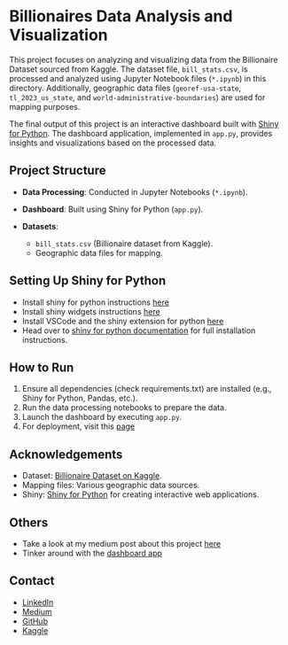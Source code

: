 # Billionaires Data Analysis and Visualization

This project focuses on analyzing and visualizing data from the Billionaire Dataset sourced from Kaggle. The dataset file, `bill_stats.csv`, is processed and analyzed using Jupyter Notebook files (`*.ipynb`) in this directory. Additionally, geographic data files (`georef-usa-state`, `tl_2023_us_state`, and `world-administrative-boundaries`) are used for mapping purposes.

The final output of this project is an interactive dashboard built with [Shiny for Python](https://shiny.rstudio.com/py/). The dashboard application, implemented in `app.py`, provides insights and visualizations based on the processed data.

## Project Structure

- **Data Processing**: Conducted in Jupyter Notebooks (`*.ipynb`).
- **Dashboard**: Built using Shiny for Python (`app.py`).
- **Datasets**:

  - `bill_stats.csv` (Billionaire dataset from Kaggle).
  - Geographic data files for mapping.

## Setting Up Shiny for Python

- Install shiny for python instructions [here](https://shiny.posit.co/py/docs/install-create-run.html)
- Install shiny widgets instructions [here](http://shiny.posit.co/py/docs/jupyter-widgets.html)
- Install VSCode and the shiny extension for python [here](https://marketplace.visualstudio.com/items?itemName=posit.shiny)
- Head over to [shiny for python documentation](https://shiny.posit.co/py/) for full installation instructions.

## How to Run

1. Ensure all dependencies (check requirements.txt) are installed (e.g., Shiny for Python, Pandas, etc.).
2. Run the data processing notebooks to prepare the data.
3. Launch the dashboard by executing `app.py`.
4. For deployment, visit this [page](https://shiny.posit.co/py/docs/deploy.html)

## Acknowledgements

- Dataset: [Billionaire Dataset on Kaggle](https://www.kaggle.com/).  
- Mapping files: Various geographic data sources.
- Shiny: [Shiny for Python](https://shiny.posit.co/py/) for creating interactive web applications.

## Others

- Take a look at my medium post about this project [here](https://medium.com/@robertmodalo2/i-found-a-dataset-about-the-worlds-billionaires-on-kaggle-635220931402)
- Tinker around with the [dashboard app](https://robmode.shinyapps.io/--billionaires-2023-dashboard/)

## Contact

- [LinkedIn](https://www.linkedin.com/in/robert-modalo-78b97580)
- [Medium](https://medium.com/@robertmodalo2)
- [GitHub](https://github.com/robertmodalocodes)
- [Kaggle](https://www.kaggle.com/peterjordanson10)
